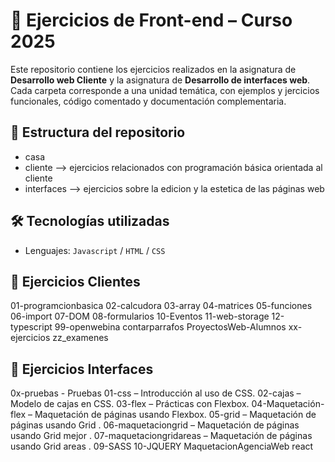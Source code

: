 # 🧾 Ejercicios de Front-end – Curso 2025

Este repositorio contiene los ejercicios realizados en la asignatura de **Desarrollo web Cliente** y la asignatura de **Desarrollo de interfaces web**. Cada carpeta corresponde a una  unidad temática, con ejemplos y jercicios funcionales, código comentado y documentación complementaria.

## 📁 Estructura del repositorio
- casa 
- cliente --> ejercicios relacionados con programación básica orientada al cliente
- interfaces --> ejercicios sobre la edicion y la estetica de las páginas web

## 🛠️ Tecnologías utilizadas

- Lenguajes: `Javascript` / `HTML` / `CSS` 

## 🚀 Ejercicios Clientes

01-programcionbasica
02-calcudora
03-array
04-matrices
05-funciones
06-import
07-DOM
08-formularios
10-Eventos
11-web-storage
12-typescript
99-openwebina
contarparrafos
ProyectosWeb-Alumnos
xx-ejercicios
zz_examenes

## 🚀 Ejercicios Interfaces 

0x-pruebas - Pruebas 
01-css – Introducción al uso de CSS.
02-cajas – Modelo de cajas en CSS.
03-flex – Prácticas con Flexbox.
04-Maquetación-flex – Maquetación de páginas usando Flexbox.
05-grid – Maquetación de páginas usando Grid .
06-maquetaciongrid – Maquetación de páginas usando Grid mejor .
07-maquetaciongridareas – Maquetación de páginas usando Grid areas .
09-SASS
10-JQUERY
MaquetacionAgenciaWeb
react
